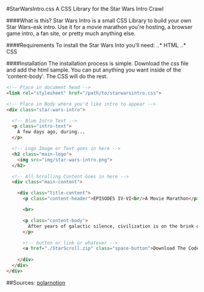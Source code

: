 #StarWarsIntro.css
A CSS Library for the Star Wars Intro Crawl

####What is this?
Star Wars Intro is a small CSS Library to build your own Star Wars-esk intro. Use it for a movie marathon you're hosting, a browser game intro, a fan site, or pretty much anything else.

####Requirements
To install the Star Wars Into you'll need:
..* HTML
..* CSS

####Installation
The installation process is simple. Download the css file and add the html sample. You can put anything you want inside of the 'content-body'. The CSS will do the rest.

```html
<!-- Place in document head -->
<link rel="stylesheet" href="/path/to/starwarsintro.css">

<!-- Place in Body where you'd like intro to appear -->
<div class="star-wars-intro">

  <!-- Blue Intro Text -->
  <p class="intro-text">
    A few days ago, during...
  </p>

  <!-- Logo Image or Text goes in here -->
  <h2 class="main-logo">
    <img src="img/star-wars-intro.png">
  </h2>

  <!-- All Scrolling Content Goes in here -->
  <div class="main-content">

    <div class="title-content">
      <p class="content-header">EPISODES IV-VI<br/>A Movie Marathon</p>

      <br>

      <p class="content-body">
        After years of galactic silence, civilization is on the brink of a new Star Wars release. Now, with the Force preparing to awaken, the people of Earth seek solace in films of old. With nowhere to turn, they gather in great numbers and watch the original trilogy without rest. Three films. 6 hours. 24 minutes. Popcorn. Slushies. Total elation.
      </p>

      <!-- button or link or whatever -->
      <a href="./StarScroll.zip" class="space-button">Download The Code Now!</a>
        
    </div>
  </div>
</div>
```


##Sources: [polarnotion](https://polarnotion.github.io/starwarsintro/)